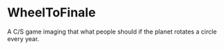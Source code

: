 WheelToFinale
=============
A C/S game imaging that what people should if the planet rotates a circle every year.
